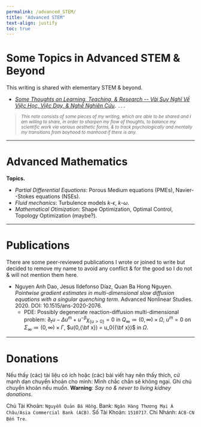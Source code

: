 ```yaml
---
permalink: /advanced_STEM/
title: "Advanced STEM"
text-align: justify
toc: true
---
```


Some Topics in Advanced STEM & Beyond
======

This writing is shared with elementary STEM & beyond.
- [*Some Thoughts on Learning, Teaching, & Research -- Vài Suy Nghĩ Về Việc Học, Việc Dạy, & Nghề Nghiên Cứu*](https://github.com/NQBH/elementary_STEM_beyond/blob/main/learning_teaching_research/NQBH_on_learning_teaching_research.pdf). `...`
<blockquote>
	<small><i>This note consists of some pieces of my writing, which are able to be shared and I am willing to share, in order to sharpen my flow of thoughts, to balance my scientific work via various aesthetic forms, & to track psychologically and mentally my transitions from boyhood to manhood if there is any.</i></small>
</blockquote>

------

# Advanced Mathematics

**Topics.**

- *Partial Differential Equations*: Porous Medium equations (PMEs), Navier--Stokes equations (NSEs).
- *Fluid mechanics*: Turbulence models $k$-$\epsilon$, $k$-$\omega$.
- *Mathematical Otimization*: Shape Optimization, Optimal Control, Topology Optimization (maybe?).

------

# Publications
There are some peer-reviewed publications I wrote or joined to write but decided to remove my name to avoid any conflict & for the good so I do not & will not mention them here.

- Nguyen Anh Dao, Jesus Ildefonso Díaz, Quan Ba Hong Nguyen. *Pointwise gradient estimates in multi-dimensional slow diffusion equations with a singular quenching term*. Advanced Nonlinear Studies. 2020. DOI: 10.1515/ans-2020-2076.
	+ PDE: Possibly degenerate reaction-diffusion multi-dimensional problem: $\partial_tu - \Delta u^m + u^{-\beta}\chi_{\{u > 0\}} = 0$ in $Q_\infty\coloneqq(0,\infty)\times\Omega$, $u^m = 0$ on $\Sigma_\infty\coloneqq(0,\infty)\times\Gamma$, $u(0,{\bf x}) = u_0({\bf x})$ in $\Omega$.

------

# Donations

Nếu thấy (các) tài liệu có ích hoặc (các) bài viết hay nên thấy thích, cứ mạnh dạn chuyển khoản cho mình: Mình chắc chắn sẽ không ngại. Ghi chú chuyển khoản nếu muốn.
**Warning**: *Say no & never to living kidney donations*.

Chủ Tài Khoản: `Nguyễn Quản Bá Hồng`.
Bank: `Ngân Hàng Thương Mại Á Châu/Asia Commercial Bank (ACB)`.
Số Tài Khoản: `1510717`. Chi Nhánh: `ACB-CN Bến Tre`.